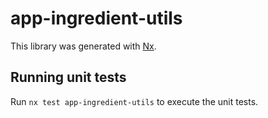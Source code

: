 # app-ingredient-utils

This library was generated with [Nx](https://nx.dev).

## Running unit tests

Run `nx test app-ingredient-utils` to execute the unit tests.

